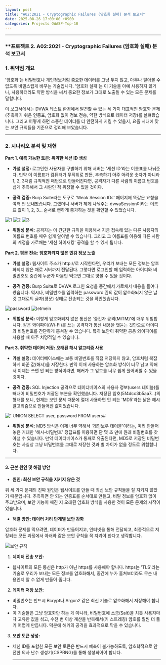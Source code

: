 ```yaml
---
layout: post
title: "A02:2021 - Cryptographic Failures (암호화 실패) 분석 보고서"
date: 2025-08-26 17:00:00 +0900
categories: Projects OWASP-Top-10
---
```

---

### **프로젝트 2. A02:2021 - Cryptographic Failures (암호화 실패) 분석 보고서

### **1. 취약점 개요**

'암호화'는 비밀번호나 개인정보처럼 중요한 데이터를 그냥 두지 않고, 아무나 알아볼 수 없도록 비밀스럽게 바꾸는 기술입니다. '암호화 실패'는 이 기술을 아예 사용하지 않거나, 사용하더라도 약한 방식을 써서 중요한 정보가 그대로 노출될 수 있는 모든 문제를 말합니다.

이 보고서에서는 DVWA 테스트 환경에서 발견할 수 있는 세 가지 대표적인 암호화 문제(추측하기 쉬운 인증표, 암호화 없이 정보 전송, 약한 방식으로 데이터 저장)를 살펴봤습니다. 그리고 어떻게 하면 소중한 데이터를 더 안전하게 지킬 수 있을지, 요즘 시대에 맞는 보안 규칙들을 기준으로 정리해 보았습니다.

---

### **2. 시나리오 분석 및 재현**

**Part 1. 예측 가능한 토큰: 취약한 세션 ID 생성**

*   **가설 설정:**
로그인한 사용자를 구별하기 위해 서버는 '세션 ID'라는 이름표를 나눠준다. 만약 이 이름표가 컴퓨터가 무작위로 만든, 추측하기 아주 어려운 숫자가 아니라 1, 2, 3처럼 규칙적인 패턴으로 만들어진다면, 공격자가 다른 사람의 이름표 번호를 쉽게 추측해서 그 사람인 척 위장할 수 있을 것이다.

*   **공격 검증:**
Burp Suite라는 도구로 'Weak Session IDs' 페이지에 똑같은 요청을 여러 번 보내봤습니다. 그랬더니 서버가 제게 나눠주는 dvwaSession이라는 이름표 값이 1, 2, 3... 순서로 뻔하게 증가하는 것을 확인할 수 있었습니다.

   ![1](/assets/images/A02_P1-1.png)
   ![2](/assets/images/A02_P1-2.png)
   ![3](/assets/images/A02_P1-3.png)

*   **위험성 분석:**
공격자는 이 간단한 규칙을 이용해서 지금 접속해 있는 다른 사용자의 이름표 번호를 매우 쉽게 알아낼 수 있습니다. 그리고 그 이름표를 이용해 다른 사람의 계정을 가로채는 '세션 하이재킹' 공격을 할 수 있게 됩니다.

**Part 2. 평문 전송: 암호화되지 않은 민감 정보 노출**

*   **가설 설정:**
웹사이트 주소가 http://로 시작한다면, 우리가 보내는 모든 정보는 암호화되지 않은 채로 서버까지 전달된다. 그렇다면 로그인할 때 입력하는 아이디와 비밀번호도 중간에 누군가 마음만 먹으면 그대로 엿볼 수 있을 것이다.

*   **공격 검증:**
Burp Suite로 DVWA 로그인 요청을 중간에서 가로채서 내용을 들여다봤습니다. 역시나, 비밀번호를 입력하는 password 칸의 값이 암호화되지 않은 날것 그대로의 글자(평문) 상태로 전송되는 것을 확인했습니다.

   ![password](/assets/images/A02_P2-1.png)
   ![letmein](/assets/images/A02_P2-2.png)

*   **위험성 분석:**
이렇게 암호화되지 않은 통신은 '중간자 공격(MITM)'에 매우 위험합니다. 같은 와이파이(Wi-Fi)를 쓰는 공격자가 통신 내용을 엿듣는 것만으로 아이디와 비밀번호를 간단하게 훔쳐갈 수 있습니다. 특히 보안이 취약한 공용 와이파이를 사용할 때 아주 치명적일 수 있습니다.

**Part 3. 취약한 데이터 저장: 오래된 해시 알고리즘 사용**

*   **가설 설정:**
데이터베이스에는 보통 비밀번호를 직접 저장하지 않고, 암호처럼 복잡하게 바꾼 값(해시)을 저장한다. 만약 이때 사용하는 암호화 방식이 너무 낡고 약해서 이제는 쓰면 안 되는 방식이라면, 해커가 그 암호를 너무 쉽게 풀어버릴 수 있을 것이다.

*   **공격 검증:**
SQL Injection 공격으로 데이터베이스의 사용자 정보(users 테이블)를 빼내어 비밀번호가 저장된 부분을 확인했습니다. 저장된 암호(5f4dcc3b5aa7...)의 형태를 보니, 현재는 보안 문제 때문에 절대 사용하면 안 되는 'MD5'라는 낡은 해시 알고리즘으로 만들어진 값이었습니다.

   ![' UNION SELECT user, password FROM users#](/assets/images/A02_P3-1.png)

*   **위험성 분석:**
MD5 방식은 이제 너무 약해서 '레인보우 테이블'이라는, 미리 만들어 놓은 거대한 '해시-비밀번호' 정답표를 이용하면 단 몇 초 만에 원래 비밀번호를 찾아낼 수 있습니다. 만약 데이터베이스가 통째로 유출된다면, MD5로 저장된 비밀번호는 사실상 그냥 비밀번호를 그대로 저장한 것과 별 차이가 없을 정도로 위험합니다.
    
---

#### **3. 근본 원인 및 해결 방안**

*   **원인: 최신 보안 규칙을 지키지 않은 것**

위 세 가지 문제의 진짜 원인은 웹사이트를 만들 때 최신 보안 규칙들을 잘 지키지 않았기 때문입니다. 추측하면 안 되는 인증표를 순서대로 만들고, 비밀 정보를 암호화 없이 주고받으며, 보안 기능이 깨진 지 오래된 암호화 방식을 사용한 것이 모든 문제의 시작이었습니다.

*   **해결 방안: 데이터 처리 단계별 보안 강화**

암호화 문제를 막으려면, 데이터가 만들어지고, 인터넷을 통해 전달되고, 최종적으로 저장되는 모든 과정에서 아래와 같은 보안 규칙을 꼭 지켜야 한다고 생각합니다.

   ![보안 규칙](/assets/images/A02_table.png)

1.  **데이터 전송 보안:**
*   웹사이트의 모든 통신은 http가 아닌 https를 사용해야 합니다. https는 'TLS'라는 기술로 우리가 보내는 모든 정보를 암호화해서, 중간에 누가 훔쳐보더라도 무슨 내용인지 알 수 없게 만들어 줍니다.

2.  **데이터 저장 보안:**
*   비밀번호는 반드시 Bcrypt나 Argon2 같은 최신 기술로 암호화해서 저장해야 합니다.
*   이 기술들은 그냥 암호화만 하는 게 아니라, 비밀번호에 소금(Salt)을 치듯 사용자마다 고유한 값을 섞고, 수천 번 이상 계산을 반복해서(키 스트레칭) 암호를 훨씬 더 풀기 어렵게 만듭니다. 덕분에 해커의 공격을 효과적으로 막을 수 있습니다.

3.  **보안 토큰 생성:**
*   세션 ID를 포함한 모든 보안 토큰은 반드시 예측이 불가능하도록, 암호학적으로 안전한 의사 난수 생성기(CSPRNG)를 통해 생성되어야 합니다.

    ---
